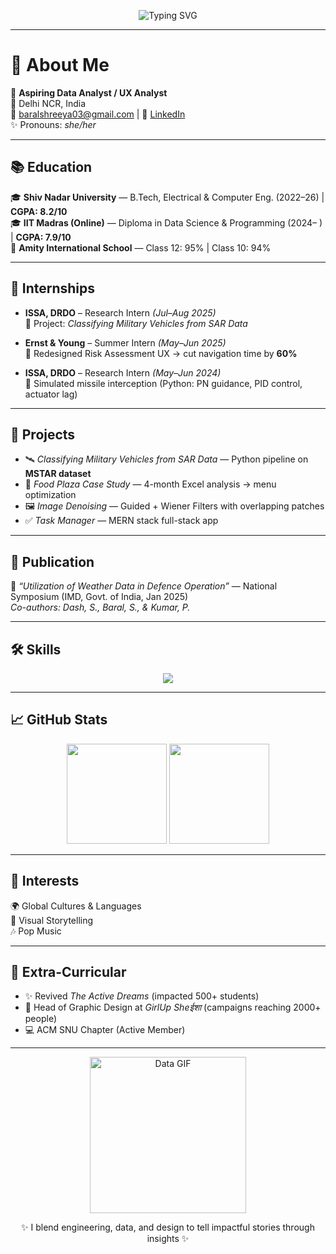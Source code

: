 <!-- Animated Intro -->
<p align="center">
  <img src="https://readme-typing-svg.herokuapp.com?font=Fira+Code&size=28&pause=1000&color=00C2FF&center=true&vCenter=true&width=600&lines=Hi%2C+I'm+Shreeya+Baral;Aspiring+Data+Analyst+%7C+UX+Analyst;Engineer+%7C+Researcher+%7C+Designer" alt="Typing SVG" />
</p>

---

# 👋 About Me  
🎯 **Aspiring Data Analyst / UX Analyst**  
📍 Delhi NCR, India  
📧 baralshreeya03@gmail.com | 💼 [LinkedIn](#)  
✨ Pronouns: *she/her*  

---

## 📚 Education  

🎓 **Shiv Nadar University** — B.Tech, Electrical & Computer Eng. (2022–26) | **CGPA: 8.2/10**  
🎓 **IIT Madras (Online)** — Diploma in Data Science & Programming (2024– ) | **CGPA: 7.9/10**  
🏫 **Amity International School** — Class 12: 95% | Class 10: 94%  

---

## 💼 Internships  
- **ISSA, DRDO** – Research Intern *(Jul–Aug 2025)*  
  🚀 Project: *Classifying Military Vehicles from SAR Data*  

- **Ernst & Young** – Summer Intern *(May–Jun 2025)*  
  🔧 Redesigned Risk Assessment UX → cut navigation time by **60%**  

- **ISSA, DRDO** – Research Intern *(May–Jun 2024)*  
  🎯 Simulated missile interception (Python: PN guidance, PID control, actuator lag)  

---

## 🚀 Projects  
- 🛰️ *Classifying Military Vehicles from SAR Data* — Python pipeline on **MSTAR dataset**  
- 🍴 *Food Plaza Case Study* — 4-month Excel analysis → menu optimization  
- 🖼️ *Image Denoising* — Guided + Wiener Filters with overlapping patches  
- ✅ *Task Manager* — MERN stack full-stack app  

---

## 📜 Publication  
📖 *“Utilization of Weather Data in Defence Operation”* — National Symposium (IMD, Govt. of India, Jan 2025)  
*Co-authors: Dash, S., Baral, S., & Kumar, P.*  

---

## 🛠️ Skills  
<p align="center">
  <img src="https://skillicons.dev/icons?i=python,java,matlab,mongodb,mysql,react,nodejs,figma,canva,pr" />
</p>

---

## 📈 GitHub Stats  
<p align="center">
  <img src="https://github-readme-stats.vercel.app/api?username=YOUR_USERNAME&show_icons=true&theme=radical" height="160"/>
  <img src="https://github-readme-streak-stats.herokuapp.com?user=YOUR_USERNAME&theme=radical" height="160"/>
</p>

---

## 🌱 Interests  
🌍 Global Cultures & Languages  
🎨 Visual Storytelling  
🎶 Pop Music  

---

## 🌟 Extra-Curricular  
- ✨ Revived *The Active Dreams* (impacted 500+ students)  
- 🎨 Head of Graphic Design at *GirlUp Sheईशा* (campaigns reaching 2000+ people)  
- 💻 ACM SNU Chapter (Active Member)  

---

<p align="center">
  <img src="https://media.giphy.com/media/3o7aD2saalBwwftBIY/giphy.gif" width="250" alt="Data GIF"/>
</p>

<p align="center">✨ I blend engineering, data, and design to tell impactful stories through insights ✨</p>
